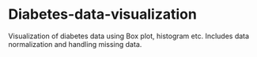 # Diabetes-data-visualization
Visualization of diabetes data using Box plot, histogram etc. Includes data normalization and handling missing data.
